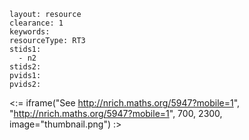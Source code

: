 ````
layout: resource
clearance: 1
keywords:
resourceType: RT3
stids1: 
  - n2
stids2:
pvids1:
pvids2:

````

<:= iframe("See http://nrich.maths.org/5947?mobile=1", "http://nrich.maths.org/5947?mobile=1", 700, 2300, image="thumbnail.png") :>



